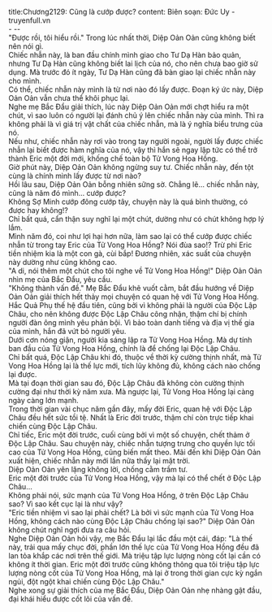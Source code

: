 title:Chương2129: Cũng là cướp được?
content:
Biên soạn: Đức Uy - truyenfull.vn<br>- --<br>"Được rồi, tôi hiểu rồi." Trong lúc nhất thời, Diệp Oản Oản cũng không biết nên nói gì.<br>Chiếc nhẫn này, là ban đầu chính mình giao cho Tư Dạ Hàn bảo quản, nhưng Tư Dạ Hàn cũng không biết lai lịch của nó, cho nên chưa bao giờ sử dụng. Mà trước đó ít ngày, Tư Dạ Hàn cũng đã bàn giao lại chiếc nhẫn này cho mình.<br>Có thể, chiếc nhẫn này mình là từ nơi nào đó lấy được. Đoạn ký ức này, Diệp Oản Oản vẫn chưa thể khôi phục lại.<br>Nghe mẹ Bắc Đẩu giải thích, lúc này Diệp Oản Oản mới chợt hiểu ra một chút, vì sao luôn có người lại đánh chủ ý lên chiếc nhẫn này của mình. Thì ra không phải là vì giá trị vật chất của chiếc nhẫn, mà là ý nghĩa biểu trưng của nó.<br>Nếu như, chiếc nhẫn này rơi vào trong tay người ngoài, người lấy được chiếc nhẫn lại biết được hàm nghĩa của nó, vậy thì hắn sẽ ngay lập tức có thể trở thành Eric một đời mới, khống chế toàn bộ Tử Vong Hoa Hồng.<br>Giờ phút này, Diệp Oản Oản không ngừng suy tư. Chiếc nhẫn này, đến tột cùng là chính mình lấy được từ nơi nào?<br>Hồi lâu sau, Diệp Oản Oản bỗng nhiên sững sờ. Chẳng lẽ... chiếc nhẫn này, cũng là năm đó mình... cướp được?<br>Không Sợ Minh cướp đông cướp tây, chuyện này là quá bình thường, có được hay không!?<br>Chỉ bất quá, cẩn thận suy nghĩ lại một chút, dường như có chút không hợp lý lắm.<br>Mình năm đó, coi như lợi hại hơn nữa, làm sao lại có thể cướp được chiếc nhẫn từ trong tay Eric của Tử Vong Hoa Hồng? Nói đùa sao!? Trừ phi Eric tiền nhiệm kia là một con gà, cùi bắp! Đương nhiên, xác suất của chuyện này dường như cũng không cao.<br>"A di, nói thêm một chút cho tôi nghe về Tử Vong Hoa Hồng!" Diệp Oản Oản nhìn mẹ của Bắc Đẩu, yêu cầu.<br>"Không thành vấn đề." Mẹ Bắc Đẩu khẽ vuốt cằm, bắt đầu hướng về Diệp Oản Oản giải thích hết thảy mọi chuyện có quan hệ với Tử Vong Hoa Hồng.<br>Hắc Quả Phụ thế hệ đầu tiên, cũng bởi vì không phải là người của Độc Lập Châu, cho nên không được Độc Lập Châu công nhận, thậm chí bị chính người đàn ông mình yêu phản bội. Vì bảo toàn danh tiếng và địa vị thế gia của mình, hắn đã vứt bỏ người yêu.<br>Dưới cơn nóng giận, người kia sáng lập ra Tử Vong Hoa Hồng. Mà dự tính ban đầu của Tử Vong Hoa Hồng, chính là để chống lại Độc Lập Châu.<br>Chỉ bất quá, Độc Lập Châu khi đó, thuộc về thời kỳ cường thịnh nhất, mà Tử Vong Hoa Hồng lại là thế lực mới, tích lũy không đủ, không cách nào chống lại được.<br>Mà tại đoạn thời gian sau đó, Độc Lập Châu đã không còn cường thịnh cường đại như thời kỳ năm xưa. Mà ngược lại, Tử Vong Hoa Hồng lại càng ngày càng lớn mạnh.<br>Trong thời gian vài chục năm gần đây, mấy đời Eric, quan hệ với Độc Lập Châu đều hết sức tồi tệ. Nhất là Eric đời trước, thậm chí còn trực tiếp khai chiến cùng Độc Lập Châu.<br>Chỉ tiếc, Eric một đời trước, cuối cùng bởi vì một số chuyện, chết thảm ở Độc Lập Châu. Sau chuyện này, chiếc nhẫn tượng trưng cho quyền lực tối cao của Tử Vong Hoa Hồng, cũng biến mất theo. Mãi đến khi Diệp Oản Oản xuất hiện, chiếc nhẫn này mới lần nữa thấy lại mặt trời.<br>Diệp Oản Oản yên lặng không lời, chống cằm trầm tư.<br>Eric một đời trước của Tử Vong Hoa Hồng, vậy mà lại có thể chết ở Độc Lập Châu...<br>Không phải nói, sức mạnh của Tử Vong Hoa Hồng, ở trên Độc Lập Châu sao? Vì sao kết cục lại là như vậy?<br>"Eric tiền nhiệm vì sao lại phải chết? Là bởi vì sức mạnh của Tử Vong Hoa Hồng, không cách nào cùng Độc Lập Châu chống lại sao?" Diệp Oản Oản không chút nghĩ ngợi đưa ra câu hỏi.<br>Nghe Diệp Oản Oản hỏi vậy, mẹ Bắc Đẩu lại lắc đầu một cái, đáp: "Là thế này, trải qua mấy chục đời, phần lớn thế lực của Tử Vong Hoa Hồng đều đã lan tỏa khắp các nơi trên thế giới. Mà triệu tập lực lượng nòng cốt lại cần có không ít thời gian. Eric một đời trước cũng không thông qua tôi triệu tập lực lượng nòng cốt của Tử Vong Hoa Hồng, mà lại ở trong thời gian cực kỳ ngắn ngủi, đột ngột khai chiến cùng Độc Lập Châu."<br>Nghe xong sự giải thích của mẹ Bắc Đẩu, Diệp Oản Oản nhẹ nhàng gật đầu, đại khái hiểu được cốt lõi của vấn đề.